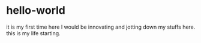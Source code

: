 # hello-world
it is my first time here
I would be innovating and jotting down my stuffs here.
this is my life starting.
